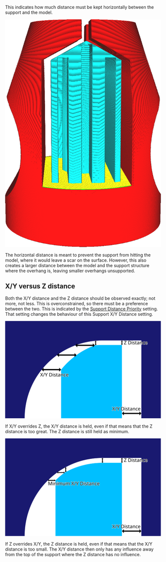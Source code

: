 This indicates how much distance must be kept horizontally between the support and the model.

![A horizontal gap between the support and the model](../images/support_xy_distance.png)

The horizontal distance is meant to prevent the support from hitting the model, where it would leave a scar on the surface. However, this also creates a larger distance between the model and the support structure where the overhang is, leaving smaller overhangs unsupported.

X/Y versus Z distance
----
Both the X/Y distance and the Z distance should be observed exactly; not more, not less. This is overconstrained, so there must be a preference between the two. This is indicated by the [Support Distance Priority](support_xy_overrides_z.md) setting. That setting changes the behaviour of this Support X/Y Distance setting.

![X/Y overrides Z](../images/support_xy_overrides_z.svg)

If X/Y overrides Z, the X/Y distance is held, even if that means that the Z distance is too great. The Z distance is still held as minimum.

![Z overrides X/Y](../images/support_z_overrides_xy.svg)

If Z overrides X/Y, the Z distance is held, even if that means that the X/Y distance is too small. The X/Y distance then only has any influence away from the top of the support where the Z distance has no influence.